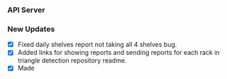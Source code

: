 ### API Server
### New Updates
- [x] Fixed daily shelves report not taking all 4 shelves bug.
- [x] Added links for showing reports and sending reports for each rack in triangle detection repository readme.
- [x] Made 